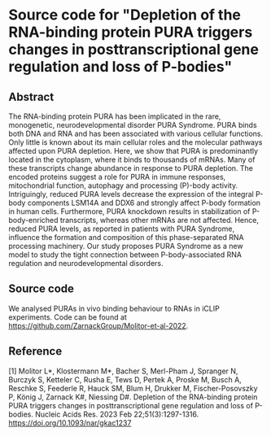 # Source code for "Depletion of the RNA-binding protein PURA triggers changes in posttranscriptional gene regulation and loss of P-bodies"

## Abstract

The RNA-binding protein PURA has been implicated in the rare, monogenetic, neurodevelopmental disorder PURA Syndrome. PURA binds both DNA and RNA and has been associated with various cellular functions. Only little is known about its main cellular roles and the molecular pathways affected upon PURA depletion. Here, we show that PURA is predominantly located in the cytoplasm, where it binds to thousands of mRNAs. Many of these transcripts change abundance in response to PURA depletion. The encoded proteins suggest a role for PURA in immune responses, mitochondrial function, autophagy and processing (P)-body activity. Intriguingly, reduced PURA levels decrease the expression of the integral P-body components LSM14A and DDX6 and strongly affect P-body formation in human cells. Furthermore, PURA knockdown results in stabilization of P-body-enriched transcripts, whereas other mRNAs are not affected. Hence, reduced PURA levels, as reported in patients with PURA Syndrome, influence the formation and composition of this phase-separated RNA processing machinery. Our study proposes PURA Syndrome as a new model to study the tight connection between P-body-associated RNA regulation and neurodevelopmental disorders.

## Source code
We analysed PURAs in vivo binding behaviour to RNAs in iCLIP experiments. Code can be found at https://github.com/ZarnackGroup/Molitor-et-al-2022.

## Reference
[1] Molitor L*, Klostermann M*, Bacher S, Merl-Pham J, Spranger N, Burczyk S, Ketteler C, Rusha E, Tews D, Pertek A, Proske M, Busch A, Reschke S, Feederle R, Hauck SM, Blum H, Drukker M, Fischer-Posovszky P, König J, Zarnack K#, Niessing D#. Depletion of the RNA-binding protein PURA triggers changes in posttranscriptional gene regulation and loss of P-bodies. Nucleic Acids Res. 2023 Feb 22;51(3):1297-1316. https://doi.org/10.1093/nar/gkac1237
